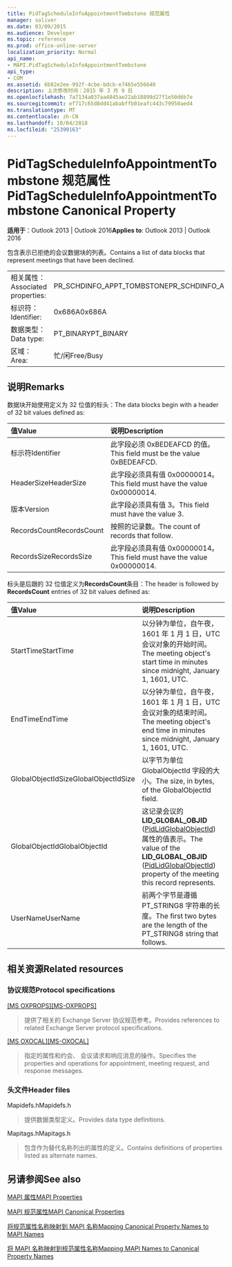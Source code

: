 ```yaml
---
title: PidTagScheduleInfoAppointmentTombstone 规范属性
manager: soliver
ms.date: 03/09/2015
ms.audience: Developer
ms.topic: reference
ms.prod: office-online-server
localization_priority: Normal
api_name:
- MAPI.PidTagScheduleInfoAppointmentTombstone
api_type:
- COM
ms.assetid: 6b82e2ee-992f-4cbe-bdcb-e7465e556640
description: 上次修改时间：2015 年 3 月 9 日
ms.openlocfilehash: 7a7134a037aa4845ae22ab18899d27f1e50d6b7e
ms.sourcegitcommit: ef717c65d8dd41ababffb01eafc443c79950aed4
ms.translationtype: MT
ms.contentlocale: zh-CN
ms.lasthandoff: 10/04/2018
ms.locfileid: "25399163"
---
```

# <a name="pidtagscheduleinfoappointmenttombstone-canonical-property"></a><span data-ttu-id="d8314-103">PidTagScheduleInfoAppointmentTombstone 规范属性</span><span class="sxs-lookup"><span data-stu-id="d8314-103">PidTagScheduleInfoAppointmentTombstone Canonical Property</span></span>

  
  
<span data-ttu-id="d8314-104">**适用于**：Outlook 2013 | Outlook 2016</span><span class="sxs-lookup"><span data-stu-id="d8314-104">**Applies to**: Outlook 2013 | Outlook 2016</span></span> 
  
<span data-ttu-id="d8314-105">包含表示已拒绝的会议数据块的列表。</span><span class="sxs-lookup"><span data-stu-id="d8314-105">Contains a list of data blocks that represent meetings that have been declined.</span></span>
  
|||
|:-----|:-----|
|<span data-ttu-id="d8314-106">相关属性：</span><span class="sxs-lookup"><span data-stu-id="d8314-106">Associated properties:</span></span>  <br/> |<span data-ttu-id="d8314-107">PR_SCHDINFO_APPT_TOMBSTONE</span><span class="sxs-lookup"><span data-stu-id="d8314-107">PR_SCHDINFO_APPT_TOMBSTONE</span></span>  <br/> |
|<span data-ttu-id="d8314-108">标识符：</span><span class="sxs-lookup"><span data-stu-id="d8314-108">Identifier:</span></span>  <br/> |<span data-ttu-id="d8314-109">0x686A</span><span class="sxs-lookup"><span data-stu-id="d8314-109">0x686A</span></span>  <br/> |
|<span data-ttu-id="d8314-110">数据类型：</span><span class="sxs-lookup"><span data-stu-id="d8314-110">Data type:</span></span>  <br/> |<span data-ttu-id="d8314-111">PT_BINARY</span><span class="sxs-lookup"><span data-stu-id="d8314-111">PT_BINARY</span></span>  <br/> |
|<span data-ttu-id="d8314-112">区域：</span><span class="sxs-lookup"><span data-stu-id="d8314-112">Area:</span></span>  <br/> |<span data-ttu-id="d8314-113">忙/闲</span><span class="sxs-lookup"><span data-stu-id="d8314-113">Free/Busy</span></span>  <br/> |
   
## <a name="remarks"></a><span data-ttu-id="d8314-114">说明</span><span class="sxs-lookup"><span data-stu-id="d8314-114">Remarks</span></span>

<span data-ttu-id="d8314-115">数据块开始使用定义为 32 位值的标头：</span><span class="sxs-lookup"><span data-stu-id="d8314-115">The data blocks begin with a header of 32 bit values defined as:</span></span>
  
|<span data-ttu-id="d8314-116">**值**</span><span class="sxs-lookup"><span data-stu-id="d8314-116">**Value**</span></span>|<span data-ttu-id="d8314-117">**说明**</span><span class="sxs-lookup"><span data-stu-id="d8314-117">**Description**</span></span>|
|:-----|:-----|
|<span data-ttu-id="d8314-118">标示符</span><span class="sxs-lookup"><span data-stu-id="d8314-118">Identifier</span></span>  <br/> |<span data-ttu-id="d8314-119">此字段必须 0xBEDEAFCD 的值。</span><span class="sxs-lookup"><span data-stu-id="d8314-119">This field must be the value 0xBEDEAFCD.</span></span>  <br/> |
|<span data-ttu-id="d8314-120">HeaderSize</span><span class="sxs-lookup"><span data-stu-id="d8314-120">HeaderSize</span></span>  <br/> |<span data-ttu-id="d8314-121">此字段必须具有值 0x00000014。</span><span class="sxs-lookup"><span data-stu-id="d8314-121">This field must have the value 0x00000014.</span></span>  <br/> |
|<span data-ttu-id="d8314-122">版本</span><span class="sxs-lookup"><span data-stu-id="d8314-122">Version</span></span>  <br/> |<span data-ttu-id="d8314-123">此字段必须具有值 3。</span><span class="sxs-lookup"><span data-stu-id="d8314-123">This field must have the value 3.</span></span>  <br/> |
|<span data-ttu-id="d8314-124">RecordsCount</span><span class="sxs-lookup"><span data-stu-id="d8314-124">RecordsCount</span></span>  <br/> |<span data-ttu-id="d8314-125">按照的记录数。</span><span class="sxs-lookup"><span data-stu-id="d8314-125">The count of records that follow.</span></span>  <br/> |
|<span data-ttu-id="d8314-126">RecordsSize</span><span class="sxs-lookup"><span data-stu-id="d8314-126">RecordsSize</span></span>  <br/> |<span data-ttu-id="d8314-127">此字段必须具有值 0x00000014。</span><span class="sxs-lookup"><span data-stu-id="d8314-127">This field must have the value 0x00000014.</span></span>  <br/> |
   
<span data-ttu-id="d8314-128">标头是后跟的 32 位值定义为**RecordsCount**条目：</span><span class="sxs-lookup"><span data-stu-id="d8314-128">The header is followed by **RecordsCount** entries of 32 bit values defined as:</span></span> 
  
|<span data-ttu-id="d8314-129">**值**</span><span class="sxs-lookup"><span data-stu-id="d8314-129">**Value**</span></span>|<span data-ttu-id="d8314-130">**说明**</span><span class="sxs-lookup"><span data-stu-id="d8314-130">**Description**</span></span>|
|:-----|:-----|
|<span data-ttu-id="d8314-131">StartTime</span><span class="sxs-lookup"><span data-stu-id="d8314-131">StartTime</span></span>  <br/> |<span data-ttu-id="d8314-132">以分钟为单位，自午夜，1601 年 1 月 1 日，UTC 会议对象的开始时间。</span><span class="sxs-lookup"><span data-stu-id="d8314-132">The meeting object's start time in minutes since midnight, January 1, 1601, UTC.</span></span>  <br/> |
|<span data-ttu-id="d8314-133">EndTime</span><span class="sxs-lookup"><span data-stu-id="d8314-133">EndTime</span></span>  <br/> |<span data-ttu-id="d8314-134">以分钟为单位，自午夜，1601 年 1 月 1 日，UTC 会议对象的结束时间。</span><span class="sxs-lookup"><span data-stu-id="d8314-134">The meeting object's end time in minutes since midnight, January 1, 1601, UTC.</span></span>  <br/> |
|<span data-ttu-id="d8314-135">GlobalObjectIdSize</span><span class="sxs-lookup"><span data-stu-id="d8314-135">GlobalObjectIdSize</span></span>  <br/> |<span data-ttu-id="d8314-136">以字节为单位 GlobalObjectId 字段的大小。</span><span class="sxs-lookup"><span data-stu-id="d8314-136">The size, in bytes, of the GlobalObjectId field.</span></span>  <br/> |
|<span data-ttu-id="d8314-137">GlobalObjectId</span><span class="sxs-lookup"><span data-stu-id="d8314-137">GlobalObjectId</span></span>  <br/> |<span data-ttu-id="d8314-138">这记录会议的**LID_GLOBAL_OBJID** ([PidLidGlobalObjectId](pidlidglobalobjectid-canonical-property.md)) 属性的值表示。</span><span class="sxs-lookup"><span data-stu-id="d8314-138">The value of the **LID_GLOBAL_OBJID** ([PidLidGlobalObjectId](pidlidglobalobjectid-canonical-property.md)) property of the meeting this record represents.</span></span>  <br/> |
|<span data-ttu-id="d8314-139">UserName</span><span class="sxs-lookup"><span data-stu-id="d8314-139">UserName</span></span>  <br/> |<span data-ttu-id="d8314-140">前两个字节是遵循 PT_STRING8 字符串的长度。</span><span class="sxs-lookup"><span data-stu-id="d8314-140">The first two bytes are the length of the PT_STRING8 string that follows.</span></span>  <br/> |
   
## <a name="related-resources"></a><span data-ttu-id="d8314-141">相关资源</span><span class="sxs-lookup"><span data-stu-id="d8314-141">Related resources</span></span>

### <a name="protocol-specifications"></a><span data-ttu-id="d8314-142">协议规范</span><span class="sxs-lookup"><span data-stu-id="d8314-142">Protocol specifications</span></span>

<span data-ttu-id="d8314-143">[[MS OXPROPS]](https://msdn.microsoft.com/library/f6ab1613-aefe-447d-a49c-18217230b148%28Office.15%29.aspx)</span><span class="sxs-lookup"><span data-stu-id="d8314-143">[[MS-OXPROPS]](https://msdn.microsoft.com/library/f6ab1613-aefe-447d-a49c-18217230b148%28Office.15%29.aspx)</span></span>
  
> <span data-ttu-id="d8314-144">提供了相关的 Exchange Server 协议规范参考。</span><span class="sxs-lookup"><span data-stu-id="d8314-144">Provides references to related Exchange Server protocol specifications.</span></span>
    
<span data-ttu-id="d8314-145">[[MS OXOCAL]](https://msdn.microsoft.com/library/09861fde-c8e4-4028-9346-e7c214cfdba1%28Office.15%29.aspx)</span><span class="sxs-lookup"><span data-stu-id="d8314-145">[[MS-OXOCAL]](https://msdn.microsoft.com/library/09861fde-c8e4-4028-9346-e7c214cfdba1%28Office.15%29.aspx)</span></span>
  
> <span data-ttu-id="d8314-146">指定的属性和约会、 会议请求和响应消息的操作。</span><span class="sxs-lookup"><span data-stu-id="d8314-146">Specifies the properties and operations for appointment, meeting request, and response messages.</span></span>
    
### <a name="header-files"></a><span data-ttu-id="d8314-147">头文件</span><span class="sxs-lookup"><span data-stu-id="d8314-147">Header files</span></span>

<span data-ttu-id="d8314-148">Mapidefs.h</span><span class="sxs-lookup"><span data-stu-id="d8314-148">Mapidefs.h</span></span>
  
> <span data-ttu-id="d8314-149">提供数据类型定义。</span><span class="sxs-lookup"><span data-stu-id="d8314-149">Provides data type definitions.</span></span>
    
<span data-ttu-id="d8314-150">Mapitags.h</span><span class="sxs-lookup"><span data-stu-id="d8314-150">Mapitags.h</span></span>
  
> <span data-ttu-id="d8314-151">包含作为替代名称列出的属性的定义。</span><span class="sxs-lookup"><span data-stu-id="d8314-151">Contains definitions of properties listed as alternate names.</span></span>
    
## <a name="see-also"></a><span data-ttu-id="d8314-152">另请参阅</span><span class="sxs-lookup"><span data-stu-id="d8314-152">See also</span></span>



[<span data-ttu-id="d8314-153">MAPI 属性</span><span class="sxs-lookup"><span data-stu-id="d8314-153">MAPI Properties</span></span>](mapi-properties.md)
  
[<span data-ttu-id="d8314-154">MAPI 规范属性</span><span class="sxs-lookup"><span data-stu-id="d8314-154">MAPI Canonical Properties</span></span>](mapi-canonical-properties.md)
  
[<span data-ttu-id="d8314-155">将规范属性名称映射到 MAPI 名称</span><span class="sxs-lookup"><span data-stu-id="d8314-155">Mapping Canonical Property Names to MAPI Names</span></span>](mapping-canonical-property-names-to-mapi-names.md)
  
[<span data-ttu-id="d8314-156">将 MAPI 名称映射到规范属性名称</span><span class="sxs-lookup"><span data-stu-id="d8314-156">Mapping MAPI Names to Canonical Property Names</span></span>](mapping-mapi-names-to-canonical-property-names.md)

